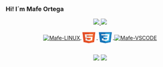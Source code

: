 ### Hi! I´m Mafe Ortega

<!--
**mafeob1/mafeob1** is a ✨ _special_ ✨ repository because its `README.md` (this file) appears on your GitHub profile.

Here are some ideas to get you started:

- 🌱 I’m currently learning 
- 📫 How to reach me: mafeortegab1@gmail.com


-->

<div align="center">
  <a href="https://github.com/mafeortega">
  <img height="140em" src="https://github-readme-stats.vercel.app/api?username=mafeortega&show_icons=true&theme=algolia&include_all_commits=true&count_private=true"/>
  <img height="140em" src="https://github-readme-stats.vercel.app/api/top-langs/?username=mafeortega&layout=compact&langs_count=7&theme=algolia"/>
</div>
<div style="display: inline_block" align="center"><br>
  <img align="center" alt="Mafe-LINUX" height="30" width="40" src="https://cdn.jsdelivr.net/gh/devicons/devicon/icons/linux/linux-original.svg">
  <img align="center" alt="Mafe-HTML" height="30" width="40" src="https://raw.githubusercontent.com/devicons/devicon/master/icons/html5/html5-original.svg">
  <img align="center" alt="Mafe-CSS" height="30" width="40" src="https://raw.githubusercontent.com/devicons/devicon/master/icons/css3/css3-original.svg">
  <img align="center" alt="Mafe-VSCODE" height="30" width="40" src="https://cdn.jsdelivr.net/gh/devicons/devicon/icons/vscode/vscode-original.svg">
  

  
  ##
   
<div> 

  <a href="https://instagram.com/mafeortegab1" target="_blank"><img src="https://img.shields.io/badge/-Instagram-%23E4405F?style=for-the-badge&logo=instagram&logoColor=white" target="_blank"></a>
 <a href = "mailto:mafeortegab1@gmail.com"><img src="https://img.shields.io/badge/-Gmail-%23333?style=for-the-badge&logo=gmail&logoColor=white" target="_blank"></a>
  </div>
